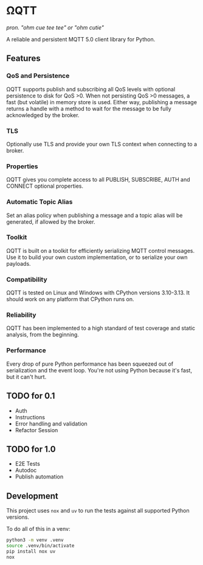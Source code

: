 # ΩQTT

*pron. "ohm cue tee tee" or "ohm cutie"*

A reliable and persistent MQTT 5.0 client library for Python.

## Features

### QoS and Persistence

ΩQTT supports publish and subscribing all QoS levels with optional persistence to disk for QoS >0.
When not persisting QoS >0 messages, a fast (but volatile) in memory store is used.
Either way, publishing a message returns a handle with a method to wait for the message to be fully acknowledged by the broker.

### TLS

Optionally use TLS and provide your own TLS context when connecting to a broker.

### Properties

ΩQTT gives you complete access to all PUBLISH, SUBSCRIBE, AUTH and CONNECT optional properties.

### Automatic Topic Alias

Set an alias policy when publishing a message and a topic alias will be generated, if allowed by the broker.

### Toolkit

ΩQTT is built on a toolkit for efficiently serializing MQTT control messages.
Use it to build your own custom implementation, or to serialize your own payloads.

### Compatibility

ΩQTT is tested on Linux and Windows with CPython versions 3.10-3.13.
It should work on any platform that CPython runs on.

### Reliability

ΩQTT has been implemented to a high standard of test coverage and static analysis, from the beginning.

### Performance

Every drop of pure Python performance has been squeezed out of serialization and the event loop.
You're not using Python because it's fast, but it can't hurt.

## TODO for 0.1

* Auth
* Instructions
* Error handling and validation
* Refactor Session

## TODO for 1.0

* E2E Tests
* Autodoc
* Publish automation

## Development

This project uses `nox` and `uv` to run the tests against all supported Python versions.

To do all of this in a venv:

```bash
python3 -m venv .venv
source .venv/bin/activate
pip install nox uv
nox
```
